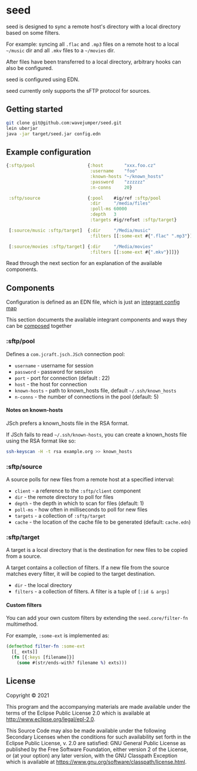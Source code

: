 # seed

seed is designed to sync a remote host's directory with a local directory based on some filters.

For example: syncing all `.flac` and `.mp3` files on a remote host to a local `~/music` dir and all `.mkv` files to a `~/movies` dir.

After files have been transferred to a local directory, arbitrary hooks can also be configured.

seed is configured using EDN.

seed currently only supports the sFTP protocol for sources.

## Getting started

```bash
git clone git@github.com:wavejumper/seed.git
lein uberjar
java -jar target/seed.jar config.edn
```

## Example configuration

```clojure
{:sftp/pool                    {:host        "xxx.foo.cz"
                                :username    "foo"
                                :known-hosts "~/known_hosts"
                                :password    "zzzzzz"
                                :n-conns     20}

 :sftp/source                  {:pool    #ig/ref :sftp/pool
                                :dir     "/media/files"
                                :poll-ms 60000
                                :depth   3
                                :targets #ig/refset :sftp/target}

 [:source/music :sftp/target]  {:dir     "/Media/music"
                                :filters [[:some-ext #{".flac" ".mp3"}]]}

 [:source/movies :sftp/target] {:dir     "/Media/movies"
                                :filters [[:some-ext #{".mkv"}]]}}
```

Read through the next section for an explanation of the available components.

## Components

Configuration is defined as an EDN file, which is just an [integrant config map](https://github.com/weavejester/integrant)

This section documents the available integrant components and ways they can be [composed](https://github.com/weavejester/integrant#composite-keys) together

### :sftp/pool

Defines a `com.jcraft.jsch.JSch` connection pool:

* `username` - username for session
* `password` - password for session
* `port` - port for connection (default : 22)
* `host` - the host for connection
* `known-hosts` - path to known_hosts file, default `~/.ssh/known_hosts`
* `n-conns` - the number of connections in the pool (default: 5)

#### Notes on known-hosts

JSch prefers a known_hosts file in the RSA format. 

If JSch fails to read `~/.ssh/known-hosts`, you can create a known_hosts file using the RSA format like so:

```bash 
ssh-keyscan -H -t rsa example.org >> known_hosts
```

### :sftp/source

A source polls for new files from a remote host at a specified interval:

* `client` - a reference to the `:sftp/client` component
* `dir` - the remote directory to poll for files
* `depth` - the depth in which to scan for files (default: 1)
* `poll-ms` - how often in milliseconds to poll for new files
* `targets` -  a collection of `:sftp/target`
* `cache` - the location of the cache file to be generated (default: `cache.edn`)

### :sftp/target

A target is a local directory that is the destination for new files to be copied from a source.

A target contains a collection of filters. If a new file from the source matches every filter, it will be copied to the target destination.

* `dir` - the local directory
* `filters` - a collection of filters. A filter is a tuple of `[:id & args]`

#### Custom filters

You can add your own custom filters by extending the `seed.core/filter-fn` multimethod.

For example, `:some-ext` is implemented as:

```clojure 
(defmethod filter-fn :some-ext
  [[_ exts]]
  (fn [{:keys [filename]}]
    (some #(str/ends-with? filename %) exts)))
```

## License

Copyright © 2021

This program and the accompanying materials are made available under the
terms of the Eclipse Public License 2.0 which is available at
http://www.eclipse.org/legal/epl-2.0.

This Source Code may also be made available under the following Secondary
Licenses when the conditions for such availability set forth in the Eclipse
Public License, v. 2.0 are satisfied: GNU General Public License as published by
the Free Software Foundation, either version 2 of the License, or (at your
option) any later version, with the GNU Classpath Exception which is available
at https://www.gnu.org/software/classpath/license.html.
